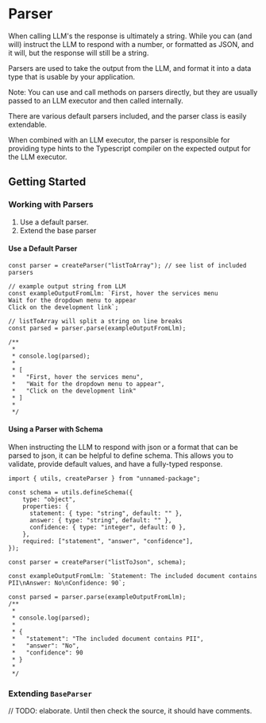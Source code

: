 # Parser
When calling LLM's the response is ultimately a string. While you can (and will) instruct the LLM to respond with a number, or formatted as JSON, and it will, but the response will still be a string.

Parsers are used to take the output from the LLM, and format it into a data type that is usable by your application. 

Note: You can use and call methods on parsers directly, but they are usually passed to an LLM executor and then called internally. 

There are various default parsers included, and the parser class is easily extendable.

When combined with an LLM executor, the parser is responsible for providing type hints to the Typescript compiler on the expected output for the LLM executor.

## Getting Started

### Working with Parsers
1. Use a default parser. 
2. Extend the base parser

####  Use a Default Parser

```typescript:no-line-numbers
const parser = createParser("listToArray"); // see list of included parsers

// example output string from LLM
const exampleOutputFromLlm: `First, hover the services menu
Wait for the dropdown menu to appear
Click on the development link`;

// listToArray will split a string on line breaks 
const parsed = parser.parse(exampleOutputFromLlm);

/**
 * 
 * console.log(parsed);
 * 
 * [
 *   "First, hover the services menu",
 *   "Wait for the dropdown menu to appear",
 *   "Click on the development link"
 * ]
 * 
 */
```

#### Using a Parser with Schema
When instructing the LLM to respond with json or a format that can be parsed to json, it can be helpful to define schema. This allows you to validate, provide default values, and have a fully-typed response.

```typescript:no-line-numbers
import { utils, createParser } from "unnamed-package";

const schema = utils.defineSchema({
    type: "object",
    properties: {
      statement: { type: "string", default: "" },
      answer: { type: "string", default: "" },
      confidence: { type: "integer", default: 0 },
    },
    required: ["statement", "answer", "confidence"],
});

const parser = createParser("listToJson", schema);

const exampleOutputFromLlm: `Statement: The included document contains PII\nAnswer: No\nConfidence: 90`;

const parsed = parser.parse(exampleOutputFromLlm);
/**
 * 
 * console.log(parsed);
 * 
 * { 
 *   "statement": "The included document contains PII",
 *   "answer": "No",
 *   "confidence": 90
 * }
 * 
 */
```



### Extending `BaseParser`
// TODO: elaborate. Until then check the source, it should have comments.